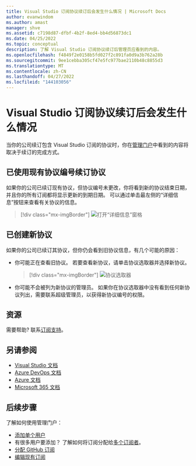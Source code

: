 ```yaml
---
title: Visual Studio 订阅协议续订后会发生什么情况 | Microsoft Docs
author: evanwindom
ms.author: amast
manager: shve
ms.assetid: c7198d87-dfbf-4b2f-8ed4-bb4d56873dc1
ms.date: 04/25/2022
ms.topic: conceptual
description: 了解 Visual Studio 订阅协议续订后管理员应看到的内容。
ms.openlocfilehash: f4849f2e0158b5fd027f2c891fa0d9a3b762a28b
ms.sourcegitcommit: 9ee1cebba305cf47e5fc977bae2110b48c8855d3
ms.translationtype: MT
ms.contentlocale: zh-CN
ms.lasthandoff: 04/27/2022
ms.locfileid: "144103056"
---
```

# <a name="what-happens-when-visual-studio-subscription-agreements-are-renewed"></a>Visual Studio 订阅协议续订后会发生什么情况
当你的公司续订包含 Visual Studio 订阅的协议时，你在[管理门户](https://manage.visualstudio.com)中看到的内容将取决于续订的完成方式。  

## <a name="agreement-was-renewed-with-the-existing-agreement-number"></a>已使用现有协议编号续订协议
如果你的公司已续订现有协议，但协议编号未更改，你将看到新的协议结束日期，并且你的所有订阅都将显示更新的到期日期。  可以通过单击最左侧的“详细信息”按钮来查看有关协议的信息。 
   > [!div class="mx-imgBorder"]
   > ![打开“详细信息”窗格](_img/agreement-renewals/details-button.png "单击“详细信息”按钮以显示你的协议信息。")

## <a name="a-new-agreement-was-created"></a>已创建新协议
如果你的公司已续订其协议，但你仍会看到旧协议信息，有几个可能的原因：
+ 你可能正在查看旧协议。  若要查看新协议，请单击协议选取器并选择新协议。  
   > [!div class="mx-imgBorder"]
   > ![协议选取器](_img/agreement-renewals/agreement-picker.png "单击协议选取器以从可用协议中进行选择。")
+ 你可能不会被列为新协议的管理员。  如果你在协议选取器中没有看到任何新协议列出，需要联系超级管理员，以获得新协议编号的权限。  

## <a name="resources"></a>资源
需要帮助?  联系[订阅支持](https://aka.ms/vsadminhelp)。

## <a name="see-also"></a>另请参阅
+ [Visual Studio 文档](/visualstudio/)
+ [Azure DevOps 文档](/azure/devops/)
+ [Azure 文档](/azure/)
+ [Microsoft 365 文档](/microsoft-365/)

## <a name="next-steps"></a>后续步骤
了解如何使用管理门户：
+ [添加单个用户](assign-license.md)
+ 有很多用户要添加？  了解如何将订阅分配给[多个订阅者](assign-license-bulk.md)。
+ [分配 GitHub 订阅](assign-github.md)
+ [编辑现有订阅](edit-license.md)